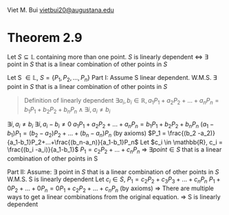 Viet M. Bui
vietbui20@augustana.edu

# Theorem 2.9
Let $S \subseteq \mathbb{L}$ containing more than one point.
		$S$ is linearly dependent <=> $\exists$ point in $S$ that is a linear combination of other points in $S$


Let S $\in \mathbb{L}$, $S = \{P_1,P_2,...,P_n\}$ 
Part I: Assume S linear dependent.
		W.M.S. $\exists$ point in $S$ that is a linear combination of other points in $S$
> Definition of linearly dependent
> $\exists a_i,b_i \in \mathbb{R}, a_1P_1+a_2P_2+...+a_nP_n = b_1P_1 + b_2P_2 + b_nP_n \wedge \exists i, a_i \neq b_i$

$\exists i, a_i \neq b_i$
$\exists i, a_i - b_i \neq 0$ 
$a_1P_1+a_2P_2+...+a_nP_n = b_1P_1 + b_2P_2 + b_nP_n$
$(a_1-b_1)P_1 = (b_2 -a_2)P_2+...+(b_n-a_n)P_n$ (by axioms)
$P_1 = \frac{(b_2 -a_2)}{a_1-b_1}P_2+...+\frac{(b_n-a_n)}{a_1-b_1}P_n$ 
Let $c_i \in \mathbb{R}, c_i = \frac{(b_i -a_i)}{a_1-b_1}$ 
$P_1 = c_2P_2+...+c_nP_n$ 
=> $\exists point \in S$ that is a linear combination of other points in S

Part II: Assume: $\exists$ point in $S$ that is a linear combination of other points in $S$
W.M.S. S is linearly dependent
Let $c_i \in S$, 
$P_1 = c_2P_2 + c_3P_3 +...+c_nP_n$ 
$P_1 + 0P_2+...+0P_n = 0P_1 + c_2P_2 + ... + c_nP_n$ (by axioms) 
=> There are multiple ways to get a linear combinations from the original equation.
=> S is linearly dependent